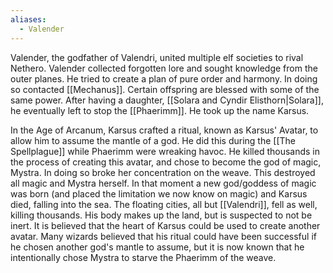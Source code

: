 ```yaml
---
aliases:
  - Valender
---
```

Valender, the godfather of Valendri, united multiple elf societies to rival Nethero. Valender collected forgotten lore and sought knowledge from the outer planes. He tried to create a plan of pure order and harmony. In doing so contacted [[Mechanus]]. Certain offspring are blessed with some of the same power. After having a daughter, [[Solara and Cyndir Elisthorn|Solara]], he eventually left to stop the [[Phaerimm]]. He took up the name Karsus.

In the Age of Arcanum, Karsus crafted a ritual, known as Karsus' Avatar, to allow him to assume the mantle of a god. He did this during the [[The Spellplague]] while Phaerimm were wreaking havoc. He killed thousands in the process of creating this avatar, and chose to become the god of magic, Mystra. In doing so broke her concentration on the weave. This destroyed all magic and Mystra herself. In that moment a new god/goddess of magic was born (and placed the limitation we now know on magic) and Karsus died, falling into the sea. The floating cities, all but [[Valendri]], fell as well, killing thousands. His body makes up the land, but is suspected to not be inert. It is believed that the heart of Karsus could be used to create another avatar. Many wizards believed that his ritual could have been successful if he chosen another god's mantle to assume, but it is now known that he intentionally chose Mystra to starve the Phaerimm of the weave.

